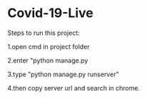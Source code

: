 # Covid-19-Live

Steps to run this project:

1.open cmd in project folder

2.enter "python manage.py 

3.type "python manage.py runserver"

4.then copy server url and search in chrome.
